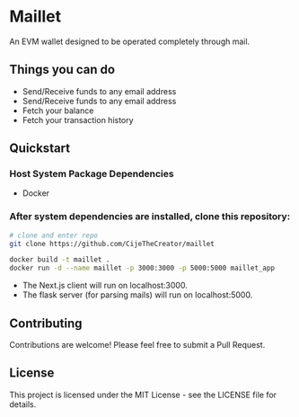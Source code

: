 # Maillet

An EVM wallet designed to be operated completely through mail.

## Things you can do

- Send/Receive funds to any email address  
- Send/Receive funds to any email address
- Fetch your balance  
- Fetch your transaction history 

## Quickstart

### Host System Package Dependencies

-   Docker

### After system dependencies are installed, clone this repository:

```sh
# clone and enter repo
git clone https://github.com/CijeTheCreator/maillet
```
```sh
docker build -t maillet .
docker run -d --name maillet -p 3000:3000 -p 5000:5000 maillet_app

```

- The Next.js client will run on localhost:3000.
- The flask server (for parsing mails) will run on localhost:5000.

## Contributing

Contributions are welcome! Please feel free to submit a Pull Request.

## License

This project is licensed under the MIT License - see the LICENSE file for details.
